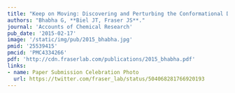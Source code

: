```yaml
---
title: "Keep on Moving: Discovering and Perturbing the Conformational Dynamics of Enzymes."
authors: "Bhabha G, **Biel JT, Fraser JS**."
journal: 'Accounts of Chemical Research'
pub_date: '2015-02-17'
image: '/static/img/pub/2015_bhabha.jpg'
pmid: '25539415'
pmcid: 'PMC4334266'
pdf: 'http://cdn.fraserlab.com/publications/2015_bhabha.pdf'
links:
- name: Paper Submission Celebration Photo
  url: https://twitter.com/fraser_lab/status/504068281766920193
---
```

